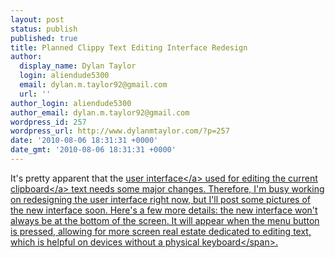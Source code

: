 ```yaml
---
layout: post
status: publish
published: true
title: Planned Clippy Text Editing Interface Redesign
author:
  display_name: Dylan Taylor
  login: aliendude5300
  email: dylan.m.taylor92@gmail.com
  url: ''
author_login: aliendude5300
author_email: dylan.m.taylor92@gmail.com
wordpress_id: 257
wordpress_url: http://www.dylanmtaylor.com/?p=257
date: '2010-08-06 18:31:31 +0000'
date_gmt: '2010-08-06 18:31:31 +0000'
---
```

<p>It's pretty apparent that the <a class="zem_slink" title="User interface" rel="wikipedia" href="http:&#47;&#47;en.wikipedia.org&#47;wiki&#47;User_interface">user interface<&#47;a> used for editing the current <a class="zem_slink" title="Clipboard (software)" rel="wikipedia" href="http:&#47;&#47;en.wikipedia.org&#47;wiki&#47;Clipboard_%28software%29">clipboard<&#47;a> text needs some major changes. Therefore, I'm busy working on redesigning the user interface right now, but I'll post some pictures of the new interface soon. Here's a few more details: the new interface won't always be at the bottom of the screen. It will appear when the menu button is pressed, allowing for more screen real estate dedicated to editing text, which is helpful on devices without a physical <span class="zem_slink">keyboard<&#47;span>.</p>
